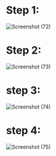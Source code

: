 # Step 1:

![Screenshot (72)](https://user-images.githubusercontent.com/45221397/75110479-bc066a00-5654-11ea-8ed9-8bc22268a0ce.png)


# Step 2:

![Screenshot (73)](https://user-images.githubusercontent.com/45221397/75110481-bf015a80-5654-11ea-96e5-6c7af01c627c.png)


# step 3:

![Screenshot (74)](https://user-images.githubusercontent.com/45221397/75110485-c3c60e80-5654-11ea-9095-69ae72994efe.png)

# step 4:

![Screenshot (75)](https://user-images.githubusercontent.com/45221397/75110486-c6c0ff00-5654-11ea-93a6-9227cf381831.png)
